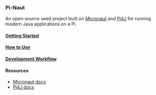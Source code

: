 ### Pi-Naut

An open-source seed project built on [Micronaut](https://micronaut.io/) and [Pi4J](https://pi4j.com/1.2/) for running modern Java applications on a Pi.

#### [Getting Started](docs/getting-started.md)

#### [How to Use](docs/how-to-use.md)

#### [Development Workflow](docs/workflow.md)

#### Resources

* [Micronaut docs](https://docs.micronaut.io/latest/guide/index.html)
* [Pi4J docs](https://pi4j.com/1.2/index.html)
